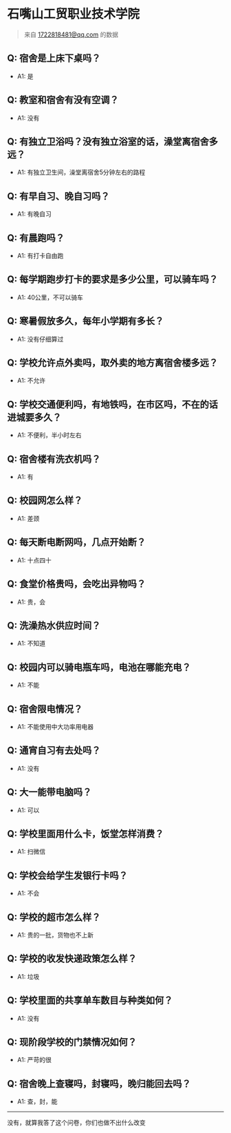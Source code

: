 # 石嘴山工贸职业技术学院

> 来自 1722818481@qq.com 的数据

## Q: 宿舍是上床下桌吗？

- A1: 是

## Q: 教室和宿舍有没有空调？

- A1: 没有

## Q: 有独立卫浴吗？没有独立浴室的话，澡堂离宿舍多远？

- A1: 有独立卫生间，澡堂离宿舍5分钟左右的路程

## Q: 有早自习、晚自习吗？

- A1: 有晚自习

## Q: 有晨跑吗？

- A1: 有打卡自由跑

## Q: 每学期跑步打卡的要求是多少公里，可以骑车吗？

- A1: 40公里，不可以骑车

## Q: 寒暑假放多久，每年小学期有多长？

- A1: 没有仔细算过

## Q: 学校允许点外卖吗，取外卖的地方离宿舍楼多远？

- A1: 不允许

## Q: 学校交通便利吗，有地铁吗，在市区吗，不在的话进城要多久？

- A1: 不便利，半小时左右

## Q: 宿舍楼有洗衣机吗？

- A1: 有

## Q: 校园网怎么样？

- A1: 差颈

## Q: 每天断电断网吗，几点开始断？

- A1: 十点四十

## Q: 食堂价格贵吗，会吃出异物吗？

- A1: 贵，会

## Q: 洗澡热水供应时间？

- A1: 不知道

## Q: 校园内可以骑电瓶车吗，电池在哪能充电？

- A1: 不能

## Q: 宿舍限电情况？

- A1: 不能使用中大功率用电器

## Q: 通宵自习有去处吗？

- A1: 没有

## Q: 大一能带电脑吗？

- A1: 可以

## Q: 学校里面用什么卡，饭堂怎样消费？

- A1: 扫微信

## Q: 学校会给学生发银行卡吗？

- A1: 不会

## Q: 学校的超市怎么样？

- A1: 贵的一批，货物也不上新

## Q: 学校的收发快递政策怎么样？

- A1: 垃圾

## Q: 学校里面的共享单车数目与种类如何？

- A1: 没有

## Q: 现阶段学校的门禁情况如何？

- A1: 严苛的很

## Q: 宿舍晚上查寝吗，封寝吗，晚归能回去吗？

- A1: 查，封，能

***

没有，就算我答了这个问卷，你们也做不出什么改变
